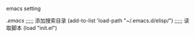 emacs setting

*.emacs*
;;;;; 添加搜索目录
(add-to-list 'load-path "~/.emacs.d/elisp/")
;;;;; 读取脚本
(load "init.el")

